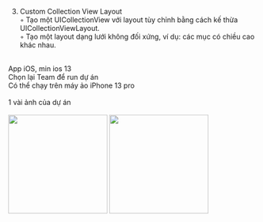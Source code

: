 3. Custom Collection View Layout<br/>
◦ Tạo một UICollectionView với layout tùy chỉnh bằng cách kế thừa UICollectionViewLayout.<br/>
◦ Tạo một layout dạng lưới không đối xứng, ví dụ: các mục có chiều cao khác nhau.<br/>
<br>
App iOS, min ios 13<br/>
Chọn lại Team để run dự án<br/>
Có thể chạy trên máy ảo iPhone 13 pro<br/>
<br>
1 vài ảnh của dự án<br>
<br>
<img src="https://github.com/user-attachments/assets/6f4d37d7-5fd9-4b1d-ac20-209c986653e1" width="200" />
<img src="https://github.com/user-attachments/assets/8922b44d-83cb-4f5e-9c33-ae6d225cc5da" width="200" />

